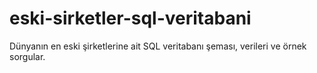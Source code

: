 # eski-sirketler-sql-veritabani
Dünyanın en eski şirketlerine ait SQL veritabanı şeması, verileri ve örnek sorgular.
